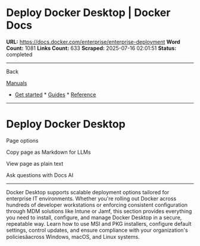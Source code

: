 # Deploy Docker Desktop | Docker Docs

**URL:** https://docs.docker.com/enterprise/enterprise-deployment
**Word Count:** 1081
**Links Count:** 633
**Scraped:** 2025-07-16 02:01:51
**Status:** completed

---

Back

[Manuals](https://docs.docker.com/manuals/)

  * [Get started](https://docs.docker.com/get-started/)   * [Guides](https://docs.docker.com/guides/)   * [Reference](https://docs.docker.com/reference/)

* * *

# Deploy Docker Desktop

Page options

Copy page as Markdown for LLMs

View page as plain text

Ask questions with Docs AI

* * *

Docker Desktop supports scalable deployment options tailored for enterprise IT environments. Whether you're rolling out Docker across hundreds of developer workstations or enforcing consistent configuration through MDM solutions like Intune or Jamf, this section provides everything you need to install, configure, and manage Docker Desktop in a secure, repeatable way. Learn how to use MSI and PKG installers, configure default settings, control updates, and ensure compliance with your organization's policiesâacross Windows, macOS, and Linux systems.